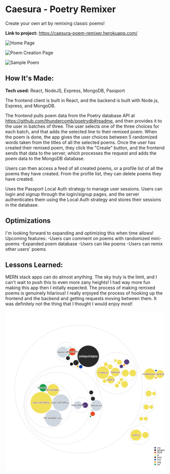 # Caesura - Poetry Remixer
Create your own art by remixing classic poems!

**Link to project:** https://caesura-poem-remixer.herokuapp.com/

![Home Page](https://i.ibb.co/WFTxLhg/Caesura2.png)

![Poem Creation Page](https://i.ibb.co/rt1Tm2F/Caesura1.png)

![Sample Poem](https://i.ibb.co/TWFvFDC/Caesura3.png)

## How It's Made:

**Tech used:** React, NodeJS, Express, MongoDB, Passport

The frontend client is built in React, and the backend is built with Node.js, Express, and MongoDB. 

The frontend pulls poem data from the Poetry database API at https://github.com/thundercomb/poetrydb#readme, and then provides it to the user in batches of three. The user selects one of the three choices for each batch, and that adds the selected line to their remixed poem. When the poem is done, the app gives the user choices between 5 randomized words taken from the titles of all the selected poems. Once the user has created their remixed poem, they click the "Create" button, and the frontend sends that data to the server, which processes the request and adds the poem data to the MongoDB database. 

Users can then access a feed of all created poems, or a profile list of all the poems they have created. From the profile list, they can delete poems they have created.

Uses the Passport Local Auth strategy to manage user sessions. Users can login and signup through the login/signup pages, and the server authenticates them using the Local Auth strategy and stores their sessions in the database.

## Optimizations

I'm looking forward to expanding and optimizing this when time allows!
Upcoming features:
-Users can comment on poems with randomized mini-poems
-Expanded poem database
-Users can like poems
-Users can remix other users' poems

## Lessons Learned:

MERN stack apps can do almost anything. The sky truly is the limit, and I can't wait to push this to even more zany heights!
I had way more fun making this app then I initally expected. The process of making remixed poems is genuinely hilarious!
I really enjoyed the process of hooking up the frontend and the backend and getting requests moving between them. It was definitely not the thing that I thought I would enjoy most!

![Visualization of this repo](./diagram.svg)